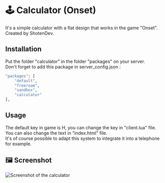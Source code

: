# :joystick: Calculator (Onset)

It's a simple calculator with a flat design that works in the game "Onset".  
Created by ShotenDev.

## Installation

Put the folder "calculator" in the folder "packages" on your server.  
Don't forget to add this package in server_config.json :

```bash
"packages": [
    "default",
    "freeroam",
    "sandbox",
    "calculator"
],
```

## Usage

The default key in game is H, you can change the key in "client.lua" file.  
You can also change the text in "index.html" file.  
It's of course possible to adapt this system to integrate it into a telephone for example.


## :framed_picture: Screenshot
![Screenshot of the calculator](https://www.zupimages.net/up/19/51/5j5v.png)
